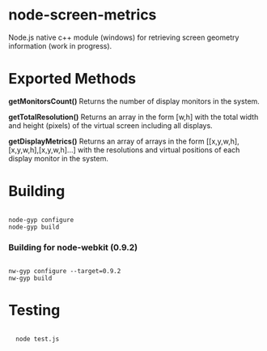 node-screen-metrics
===================

Node.js native c++ module (windows) for retrieving screen geometry information (work in progress).

<h1>Exported Methods</h1>

<b>getMonitorsCount()</b> 
Returns the number of display monitors in the system.


<b>getTotalResolution()</b> 
Returns an array in the form [w,h] with the total width and height (pixels) of the virtual screen including all displays.


<b>getDisplayMetrics()</b> 
Returns an array of arrays in the form [[x,y,w,h],[x,y,w,h],[x,y,w,h]...] with the resolutions and virtual positions of each display monitor in the system.


<h1>Building</h1>

<code>
node-gyp configure
node-gyp build
</code>

<h3>Building for node-webkit (0.9.2)</h3>

<code>
nw-gyp configure --target=0.9.2
nw-gyp build
</code>

<h1>Testing</h1>

<code>
  node test.js
</code>
